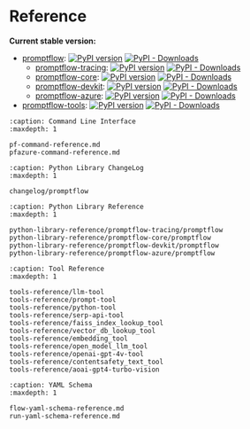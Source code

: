 # Reference

**Current stable version:**

- [promptflow](https://pypi.org/project/promptflow):
[![PyPI version](https://badge.fury.io/py/promptflow.svg)](https://badge.fury.io/py/promptflow)
[![PyPI - Downloads](https://img.shields.io/pypi/dm/promptflow)](https://pypi.org/project/promptflow/)
  - [promptflow-tracing](https://pypi.org/project/promptflow-tracing):
  [![PyPI version](https://badge.fury.io/py/promptflow-tracing.svg)](https://badge.fury.io/py/promptflow-tracing)
  [![PyPI - Downloads](https://img.shields.io/pypi/dm/promptflow-tracing)](https://pypi.org/project/promptflow-tracing/)
  - [promptflow-core](https://pypi.org/project/promptflow-core):
  [![PyPI version](https://badge.fury.io/py/promptflow-core.svg)](https://badge.fury.io/py/promptflow-core)
  [![PyPI - Downloads](https://img.shields.io/pypi/dm/promptflow-core)](https://pypi.org/project/promptflow-core/)
  - [promptflow-devkit](https://pypi.org/project/promptflow-devkit):
  [![PyPI version](https://badge.fury.io/py/promptflow-devkit.svg)](https://badge.fury.io/py/promptflow-devkit)
  [![PyPI - Downloads](https://img.shields.io/pypi/dm/promptflow-devkit)](https://pypi.org/project/promptflow-devkit/)
  - [promptflow-azure](https://pypi.org/project/promptflow-azure):
  [![PyPI version](https://badge.fury.io/py/promptflow-azure.svg)](https://badge.fury.io/py/promptflow-azure)
  [![PyPI - Downloads](https://img.shields.io/pypi/dm/promptflow-azure)](https://pypi.org/project/promptflow-azure/)
- [promptflow-tools](https://pypi.org/project/promptflow-tools/):
[![PyPI version](https://badge.fury.io/py/promptflow-tools.svg)](https://badge.fury.io/py/promptflow-tools)
[![PyPI - Downloads](https://img.shields.io/pypi/dm/promptflow-tools)](https://pypi.org/project/promptflow-tools/)


```{toctree}
:caption: Command Line Interface
:maxdepth: 1

pf-command-reference.md
pfazure-command-reference.md

```

```{toctree}
:caption: Python Library ChangeLog
:maxdepth: 1

changelog/promptflow
```

```{toctree}
:caption: Python Library Reference
:maxdepth: 1

python-library-reference/promptflow-tracing/promptflow
python-library-reference/promptflow-core/promptflow
python-library-reference/promptflow-devkit/promptflow
python-library-reference/promptflow-azure/promptflow
```

```{toctree}
:caption: Tool Reference
:maxdepth: 1

tools-reference/llm-tool
tools-reference/prompt-tool
tools-reference/python-tool
tools-reference/serp-api-tool
tools-reference/faiss_index_lookup_tool
tools-reference/vector_db_lookup_tool
tools-reference/embedding_tool
tools-reference/open_model_llm_tool
tools-reference/openai-gpt-4v-tool
tools-reference/contentsafety_text_tool
tools-reference/aoai-gpt4-turbo-vision
```

```{toctree}
:caption: YAML Schema
:maxdepth: 1

flow-yaml-schema-reference.md
run-yaml-schema-reference.md

```
